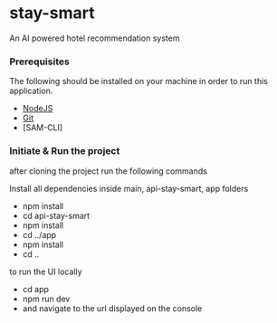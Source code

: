 # stay-smart

An AI powered hotel recommendation system

### Prerequisites

The following should be installed on your machine in order to run this application.

-   [NodeJS](https://nodejs.org/en/)
-   [Git](https://git-scm.com/)
-   [SAM-CLI]

### Initiate & Run the project

after cloning the project run the following commands

Install all dependencies inside main, api-stay-smart, app folders

- npm install
- cd api-stay-smart
- npm install
- cd ../app
- npm install
- cd ..

to run the UI locally

- cd app
- npm run dev
- and navigate to the url displayed on the console